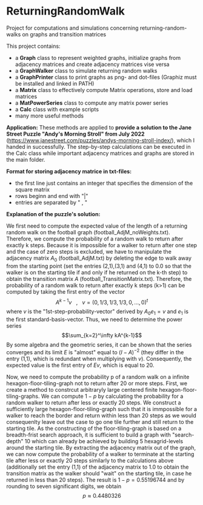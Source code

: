 # ReturningRandomWalk
Project for computations and simulations concerning returning-random-walks on graphs and transition matrices

This project contains:
- a **Graph** class to represent weighted graphs, initialize graphs from adjacency matrices and create adjacency matrices vise versa
- a **GraphWalker** class to simulate returning random walks
- a **GraphPrinter** class to print graphs as png- and dot-files (Graphiz must be installed and linked in PATH)
- a **Matrix** class to effectively compute Matrix operations, store and load matrices
- a **MatPowerSeries** class to compute any matrix power series
- a **Calc** class with example scripts
- many more useful methods

**Application:** These methods are applied to **provide a solution to the Jane Street Puzzle "Andy's Morning Stroll" from July 2022** (https://www.janestreet.com/puzzles/andys-morning-stroll-index/), which I handed in successfully. The step-by-step calculations can be executed in the Calc class while important adjacency matrices and graphs are stored in the main folder.


**Format for storing adjacency matrice in txt-files:**
- the first line just contains an integer that specifies the dimension of the square matrix
- rows beginn and end with "|"
- entries are separated by " , "


**Explanation of the puzzle's solution:**

We first need to compute the expected value of the length of a returning random walk 
on the football graph (football_AdjM_noWeights.txt). Therefore, we compute the probability of a random walk to return after exactly k steps. Because it is impossible for a walker to return after one step and the case of zero steps is excluded, we have to manipulate the adjacency matrix $A_0$ (football_AdjM.txt) by deleting the edge to walk away from the starting point (set the entries (2,1),(3,1) and (4,1) to 0.0 so that the walker is on the starting tile if and only if he returned on the k-th step) to obtain the transition matrix $A$ (football_TransitionMatrix.txt). Therefore, the probability of a random walk to return after exactly k steps (k>1) can be computed by taking the first entry of the vector $$A^{k-1}v  ~~~ ,~~~ v=(0,1/3,1/3,1/3,0,...,0)^t$$ where $v$ is the "1st-step-probability-vector" derived by $A_0 e_1 =v$ and $e_1$ is the first standard-basis-vector. Thus, we need to determine the power series $$\sum_{k=2}^\infty kA^{k-1}$$ By some algebra and the geometric series, it can be shown that the series converges and its limit $E$ is "almost" equal to $(I-A)^{-2}$ (they differ in the entry (1,1), which is redundant when multiplying with $v$). Consequently, the expected value is the first entry of $Ev$, which is equal to 20.

Now, we need to compute the probability p of a random walk on a infinite hexagon-floor-tiling-graph not to return after 20 or more steps. First, we create a method to constrcut arbitraryly large centered finite hexagon-floor-tiling-graphs. We can compute $1-p$ by calculating the probability for a random walker to return after less or exactly 20 steps. We construct a sufficiently large hexagon-floor-tiling-graph such that it is immpossible for a walker to reach the border and return within less than 20 steps as we would consequenlty leave out the case to go one tile further and still return to the starting tile. As the constructing of the floor-tiling-graph is based on a breadth-frist search approach, it is sufficient to build a graph with "search-depth" 10 which can already be achieved by building 5 hexagrid-levels around the starting tile.
By extracting the adjacency matrix out of the graph, we can now compute the probability of a walker to terminate at the starting tile after less or exactly 20 steps similarly to the calculations above (additionally set the entry (1,1) of the adjacency matrix to 1.0 to obtain the transition matrix as the walker should "wait" on the starting tile, in case he returned in less than 20 steps). The result is $1-p=0.55196744$ and by rounding to seven significant digits, we obtain $$p\approx 0.4480326$$
